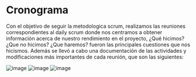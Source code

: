# Cronograma

Con el objetivo de seguir la metodologica scrum, realizamos las reuniones correspondientes al daily scrum donde nos centramos a obtener información acerca de nuestro
rendimiento en el proyecto, ¿Qué hicimos? ¿Que no hicimos? ¿Que haremos? fueron las principales cuestiones que nos hicismos. Además se llevó a cabo una documentación de las actividades y modificaciones más importantes de cada reunión, que son las siguientes:

![image](https://user-images.githubusercontent.com/111620583/202829242-9400b88d-2e2a-4b13-881f-b0874f190067.png)
![image](https://user-images.githubusercontent.com/111620583/202829346-696fd0c5-d6e5-4990-ae8b-3043cbeab5c1.png)
![image](https://user-images.githubusercontent.com/111620583/202829282-87273af1-0b1e-4cb4-a987-7e16bd63b664.png)

